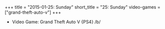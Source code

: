 +++
title = "2015-01-25: Sunday"
short_title = "25: Sunday"
video-games = ["grand-theft-auto-v"]
+++


* Video Game: Grand Theft Auto V {PS4} /b/